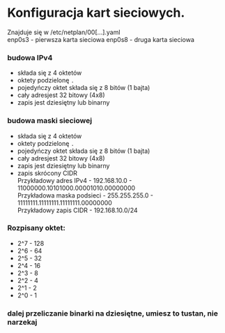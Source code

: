 # Konfiguracja kart sieciowych.
Znajduje się w /etc/netplan/00[...].yaml  
enp0s3 - pierwsza karta sieciowa
enp0s8 - druga karta sieciowa
### budowa IPv4
- składa się z 4 oktetów
- oktety podzielonę `.`
- pojedyńczy oktet składa się z 8 bitów (1 bajta)
- cały adresjest 32 bitowy (4x8)
- zapis jest dziesiętny lub binarny
### budowa maski sieciowej
- składa się z 4 oktetów
- oktety podzielonę `.`
- pojedyńczy oktet składa się z 8 bitów (1 bajta)
- cały adresjest 32 bitowy (4x8)
- zapis jest dziesiętny lub binarny
- zapis skrócony CIDR   
Przykładowy adres IPv4 - 192.168.10.0 - 11000000.10101000.00001010.00000000  
Przykładowa maska podsieci - 255.255.255.0 - 11111111.11111111.11111111.00000000  
Przykładowy zapis CIDR - 192.168.10.0/24  
### Rozpisany oktet:
- 2^7 - 128
- 2^6 - 64
- 2^5 - 32
- 2^4 - 16
- 2^3 - 8
- 2^2 - 4
- 2^1 - 2
- 2^0 - 1
### dalej przeliczanie binarki na dziesiętne, umiesz to tustan, nie narzekaj

